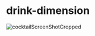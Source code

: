 # drink-dimension
![cocktailScreenShotCropped](https://github.com/user-attachments/assets/e610de72-5038-4cab-a803-920c59d53a74)
